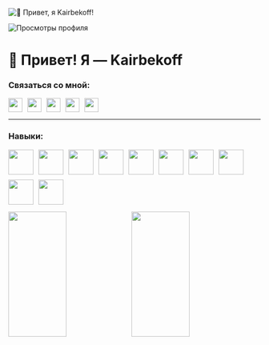 ![👋 Привет, я Kairbekoff!]([https://your-image-url.com/header.jpg](https://cdn-edge.kwork.ru/files/cover/32/10844964-1720369659_x1.jpg))

<!-- Счётчик просмотров профиля -->
![Просмотры профиля](https://komarev.com/ghpvc/?username=zhkairbekov&label=Profile%20views&color=0e75b6&style=flat)

<h1 align="start">👋 Привет! Я — Kairbekoff</h1>

### Связаться со мной:

<p align="left" style="display: flex; flex-wrap: wrap; gap:10px;">
  <a href="https://github.com/zhkairbekov" target="_blank"><img src="https://img.shields.io/badge/GitHub-100000?style=flat-square&logo=github&logoColor=white" height="28" /></a>
  <a href="mailto:kairbekov.official@gmail.com" target="_blank"><img src="https://img.shields.io/badge/Почта-D14836?style=flat-square&logo=gmail&logoColor=white" height="28" /></a>
  <a href="tg://resolve?domain=kairbekoff" target="_blank"><img src="https://img.shields.io/badge/Telegram-2CA5E0?style=flat-square&logo=telegram&logoColor=white" height="28" /></a>
  <a href="https://instagram.com/kairbekov.official" target="_blank"><img src="https://img.shields.io/badge/Instagram-E4405F?style=flat-square&logo=instagram&logoColor=white" height="28" /></a>
  <a href="https://vk.com/kairbekov.official" target="_blank"><img src="https://img.shields.io/badge/VK-4a76a8?style=flat-square&logo=vk&logoColor=white)" height="28" /></a>
  <!-- Добавь сюда другие соцсети -->
</p>

---

### Навыки:

<p align="left" style="display: flex; flex-wrap: wrap; gap:10px;">
  <img src="https://cdn.jsdelivr.net/gh/devicons/devicon@latest/icons/html5/html5-original.svg" width="50" height="50"/>
  <img src="https://cdn.jsdelivr.net/gh/devicons/devicon@latest/icons/css3/css3-original.svg" width="50" height="50"/>
  <img src="https://cdn.jsdelivr.net/gh/devicons/devicon@latest/icons/javascript/javascript-original.svg" width="50" height="50"/>
  <img src="https://cdn.jsdelivr.net/gh/devicons/devicon@latest/icons/bootstrap/bootstrap-original.svg" width="50" height="50"/>
  <img src="https://cdn.jsdelivr.net/gh/devicons/devicon@latest/icons/tailwindcss/tailwindcss-original.svg" width="50" height="50"/>
  <img src="https://cdn.jsdelivr.net/gh/devicons/devicon@latest/icons/wordpress/wordpress-original.svg" width="50" height="50"/>
  <img src="https://cdn.jsdelivr.net/gh/devicons/devicon@latest/icons/jquery/jquery-original.svg" width="50" height="50"/>
  <img src="https://cdn.jsdelivr.net/gh/devicons/devicon@latest/icons/php/php-original.svg" width="50" height="50"/>
  <img src="https://cdn.jsdelivr.net/gh/devicons/devicon@latest/icons/laravel/laravel-original.svg" width="50" height="50"/>
  <img src="https://cdn.jsdelivr.net/gh/devicons/devicon@latest/icons/figma/figma-original.svg" width="50" height="50"/>
  <!-- Добавь иконки своих технологий -->
</p>

<p>
  <img width="48%" height="250px" src="https://github-readme-stats.vercel.app/api?username=zhkairbekov&theme=react&show_icons=true&count_private=true" />
  <img width="48%" height="250px" src="https://github-readme-stats.vercel.app/api/top-langs/?username=zhkairbekov&layout=compact&theme=react" />
</p>

